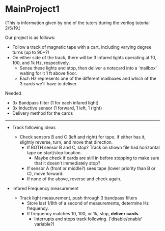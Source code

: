 # MainProject1
(This is information given by one of the tutors during the verilog tutorial 2/5/19.)

Our project is as follows:

* Follow a track of magnetic tape with a cart, including varying degree turns (up to 90*?)
* On either side of the track, there will be 3 infared lights operating at 10, 100, and 1k Hz, respectively.
   * Sense these lights and stop, then deliver a notecard into a 'mailbox' waiting for it 1 ft above floor.
   * Each Hz represents one of the different mailboxes and which of the 3 cards we'll have to deliver.

Needed:

  * 3x Bandpass filter (1 for each infared light)
  * 3x Inductive sensor (1 forward, 1 left, 1 right)
  * Delivery method for the cards

---

* Track following ideas
  * Check sensors B and C (left and right) for tape. If either has it, slightly reverse, turn, and move that direction.
    * If BOTH sensor B and C, stop? Track on shown file had horizontal tape on start/stop location.
      * Maybe check if cards are still in before stopping to make sure that it doesn't immediately stop?
    * If sensor A (front or middle?) sees tape (lower priority than B or C), move forward.
    * If none of the above, reverse and check again.
  
* Infared Frequency measurement
  * Track light measurement, push through 3 bandpass filters
    * Store last 1/8th of a second of measurements, determine Hz frequency.
    * If frequency matches 10, 100, or 1k, stop, **deliver cards**.
      * Interrupts and stops track following. ('disable/enable' variable?)
